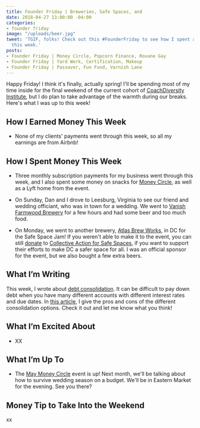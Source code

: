 ```yaml
---
title: Founder Friday | Breweries, Safe Spaces, and
date: 2018-04-27 13:00:00 -04:00
categories:
- founder friday
image: "/uploads/beer.jpg"
tweet: 'TGIF, folks! Check out this #FounderFriday to see how I spent and earned money
  this week.'
posts:
- Founder Friday | Money Circle, Popcorn Finance, Roxane Gay
- Founder Friday | Yard Work, Certification, Makeup
- Founder Friday | Passover, Fun Fund, Varnish Lane
---
```


Happy Friday! I think it's finally, actually spring! I'll be spending most of my time inside for the final weekend of the current cohort of [CoachDiversity Institute](http://coachdiversity.com/), but I do plan to take advantage of the warmth during our breaks. Here's what I was up to this week!

## How I Earned Money This Week

* None of my clients' payments went through this week, so all my earnings are from Airbnb!

## How I Spent Money This Week

* Three monthly subscription payments for my business went through this week, and I also spent some money on snacks for [Money Circle](https://www.maggiegermano.com/moneycircle/), as well as a Lyft home from the event.

* On Sunday, Dan and I drove to Leesburg, Virginia to see our friend and wedding officiant, who was in town for a wedding. We went to [Vanish Farmwood Brewery](https://vanishbeer.com/) for a few hours and had some beer and too much food. 

* On Monday, we went to another brewery, [Atlas Brew Works](http://www.atlasbrewworks.com/), in DC for the Safe Space Jam! If you weren't able to make it to the event, you can still [donate](https://donatenow.networkforgood.org/collectiveactiondc) to [Collective Action for Safe Spaces](http://www.collectiveactiondc.org/), if you want to support their efforts to make DC a safer space for all. I was an official sponsor for the event, but we also bought a few extra beers.

## What I’m Writing

This week, I wrote about [debt consolidation](https://www.maggiegermano.com/blog/what-are-your-options-for-debt-consolidation/). It can be difficult to pay down debt when you have many different accounts with different interest rates and due dates. In [this article](https://www.maggiegermano.com/blog/what-are-your-options-for-debt-consolidation/), I give the pros and cons of the different consolidation options. Check it out and let me know what you think!

## What I’m Excited About

* XX

## What I’m Up To

* The [May Money Circle](https://www.maggiegermano.com/events/how-to-survive-wedding-season-on-a-budget/) event is up! Next month, we'll be talking about how to survive wedding season on a budget. We'll be in Eastern Market for the evening. See you there?

## Money Tip to Take Into the Weekend

xx